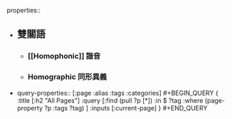 properties::

- ## 雙關語
	- ### [[Homophonic]] 諧音
	- ### Homographic 同形異義
- query-properties:: [:page :alias :tags :categories]
  #+BEGIN_QUERY
  {
      :title [:h2 "All Pages"]
      :query [:find (pull ?p [*])
      :in $ ?tag
      :where
          (page-property ?p :tags ?tag)
      ]
      :inputs [:current-page]
  }
  #+END_QUERY